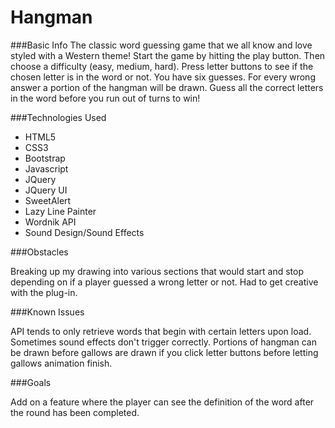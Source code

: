 # Hangman
###Basic Info
The classic word guessing game that we all know and love styled with a Western theme! Start the game by hitting the play button. Then choose a difficulty (easy, medium, hard). Press letter buttons to see if the chosen letter is in the word or not. You have six guesses. For every wrong answer a portion of the hangman will be drawn. Guess all the correct letters in the word before you run out of turns to win!

###Technologies Used
* HTML5
* CSS3
* Bootstrap
* Javascript
* JQuery
* JQuery UI
* SweetAlert
* Lazy Line Painter
* Wordnik API
* Sound Design/Sound Effects

###Obstacles

Breaking up my drawing into various sections that would start and stop depending on if a player guessed a wrong letter or not. Had to get creative with the plug-in.

###Known Issues

API tends to only retrieve words that begin with certain letters upon load. Sometimes sound effects don't trigger correctly. Portions of hangman can be drawn before gallows are drawn if you click letter buttons before letting gallows animation finish.

###Goals

Add on a feature where the player can see the definition of the word after the round has been completed.




